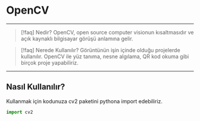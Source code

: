 # OpenCV

---

> [!faq] Nedir?
> OpenCV, open source computer visionun kısaltmasıdır ve açık kaynaklı
> bilgisayar görüşü anlamına gelir.

> [!faq] Nerede Kullanılır?
> Görüntünün işin içinde olduğu projelerde kullanılır.
> OpenCV ile yüz tanıma, nesne algılama, QR kod okuma gibi birçok proje yapabiliriz.

---

## Nasıl Kullanılır?

Kullanmak için kodunuza cv2 paketini pythona import edebiliriz.

```python
import cv2
```
